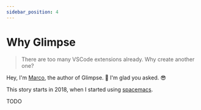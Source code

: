```yaml
---
sidebar_position: 4
---
```


# Why Glimpse

> There are too many VSCode extensions already. Why create another one?

Hey, I'm [Marco](https://ieni.dev), the author of Glimpse. 👋
I'm glad you asked. 😎

This story starts in 2018, when I started using [spacemacs](https://www.spacemacs.org/).

TODO
